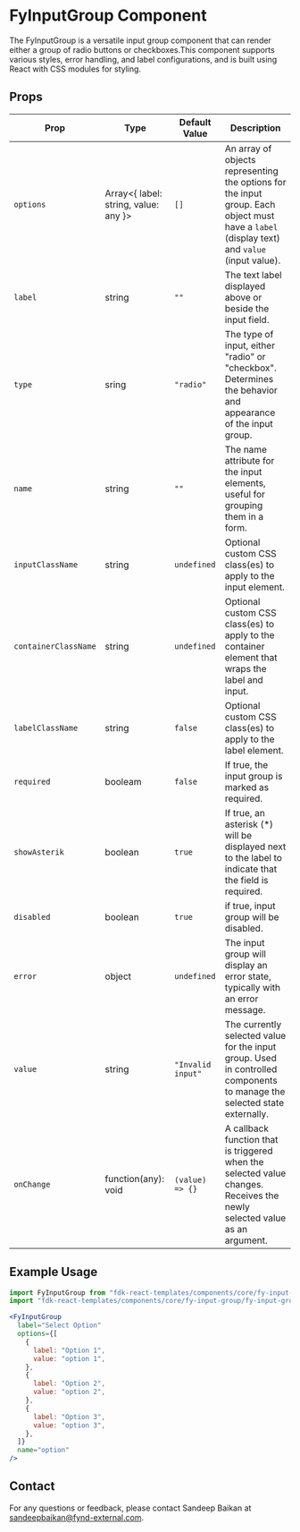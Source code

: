 # FyInputGroup Component

The FyInputGroup is a versatile input group component that can render either a group of radio buttons or checkboxes.This component supports various styles, error handling, and label configurations, and is built using React with CSS modules for styling.

## Props

| Prop                  | Type                                            | Default Value       | Description                                                                                       |
|---------------------|------------|--------------------------------------|---------------------------------------------------------------------------------------------------|
| `options`             | Array<{ label: string, value: any }>            | `[]`                 | An array of objects representing the options for the input group. Each object must have a `label` (display text) and `value` (input value).   |
| `label`               | string                                          | `""`                 | The text label displayed above or beside the input field.   |
| `type`                | sring                                           | `"radio"`            | The type of input, either "radio" or "checkbox". Determines the behavior and appearance of the input group. |
| `name`                | string                                          | `""`                 | The name attribute for the input elements, useful for grouping them in a form.
| `inputClassName`      | string                                          | `undefined`          | Optional custom CSS class(es) to apply to the input element.  |
| `containerClassName`  | string                                          | `undefined`          | Optional custom CSS class(es) to apply to the container element that wraps the label and input.                                   |
| `labelClassName`      | string                                          | `false`              | Optional custom CSS class(es) to apply to the label element.
| `required`            | booleam                                         | `false`              | If true, the input group is marked as required.
| `showAsterik`         | boolean                                         | `true`               | If true, an asterisk (*) will be displayed next to the label to indicate that the field is required.
| `disabled`            | boolean                                         | `true`               | if true, input group will be disabled.
| `error`               | object                                          | `undefined`          | The input group will display an error state, typically with an error message.
| `value`               | string                                          | `"Invalid input"`    | The currently selected value for the input group. Used in controlled components to manage the selected state externally.
| `onChange`            | function(any): void                             | `(value) => {}`      | A callback function that is triggered when the selected value changes. Receives the newly selected value as an argument.

## Example Usage

```jsx
import FyInputGroup from "fdk-react-templates/components/core/fy-input-group/fy-input-group";
import "fdk-react-templates/components/core/fy-input-group/fy-input-group.css";

<FyInputGroup
  label="Select Option"
  options={[
    {
      label: "Option 1",
      value: "option 1",
    },
    {
      label: "Option 2",
      value: "option 2",
    },
    {
      label: "Option 3",
      value: "option 3",
    },
  ]}
  name="option"
/>
```

## Contact

For any questions or feedback, please contact Sandeep Baikan at [sandeepbaikan@fynd-external.com](mailto:sandeepbaikan@fynd-external.com).

